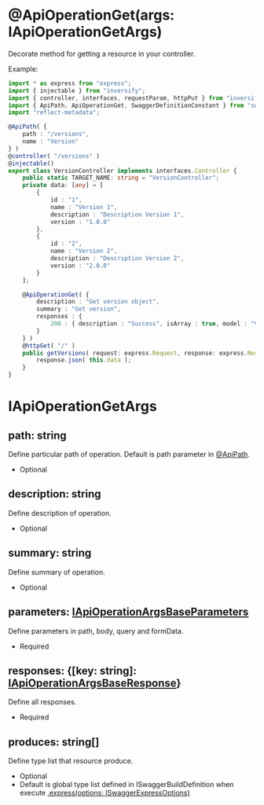 # @ApiOperationGet(args: IApiOperationGetArgs)
Decorate method for getting a resource in your controller.

Example:

```ts
import * as express from "express";
import { injectable } from "inversify";
import { controller, interfaces, requestParam, httpPut } from "inversify-express-utils";
import { ApiPath, ApiOperationGet, SwaggerDefinitionConstant } from "swagger-express-ts";
import "reflect-metadata";

@ApiPath( {
    path : "/versions",
    name : "Version"
} )
@controller( "/versions" )
@injectable()
export class VersionController implements interfaces.Controller {
    public static TARGET_NAME: string = "VersionController";
    private data: [any] = [
        {
            id : "1",
            name : "Version 1",
            description : "Description Version 1",
            version : "1.0.0"
        },
        {
            id : "2",
            name : "Version 2",
            description : "Description Version 2",
            version : "2.0.0"
        }
    ];

    @ApiOperationGet( {
        description : "Get version object",
        summary : "Get version",
        responses : {
            200 : { description : "Success", isArray : true, model : "Version" }
        }
    } )
    @httpGet( "/" )
    public getVersions( request: express.Request, response: express.Response, next: express.NextFunction ): void {
        response.json( this.data );
    }
}

```

# IApiOperationGetArgs

## path: string
Define particular path of operation. Default is path parameter in [@ApiPath](./api-path.decorator.md).
- Optional

## description: string
Define description of operation.
- Optional

## summary: string
Define summary of operation.
- Optional

## parameters: [IApiOperationArgsBaseParameters](./i-api-operation-args-base-parameters.md)
Define parameters in path, body, query and formData.
- Required

## responses: {[key: string]: [IApiOperationArgsBaseResponse](./i-api-operation-args-base-response.md)}
Define all responses.
- Required

## produces: string[]
Define type list that resource produce.
- Optional
- Default is global type list defined in ISwaggerBuildDefinition when execute [.express(options: ISwaggerExpressOptions)](./configuration.md)